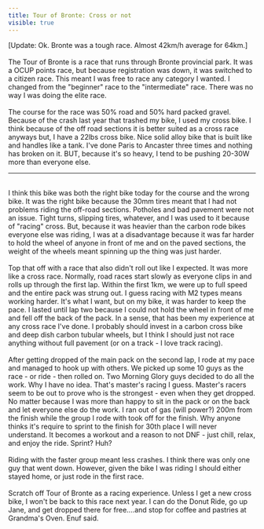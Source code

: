 ---title: Tour of Bronte: Cross or notvisible: true---<div>
  [Update: Ok. Bronte was a tough race. Almost 42km/h average for 64km.]<br /><br />The Tour of Bronte is a race that runs through Bronte provincial park. It was a OCUP points race, but because registration was down, it was switched to a citizen race. This meant I was free to race any category I wanted. I changed from the "beginner" race to the "intermediate" race. There was no way I was doing the elite race.<br /><br />The course for the race was 50% road and 50% hard packed gravel. Because of the crash last year that trashed my bike, I used my cross bike. I think because of the off road sections it is better suited as a cross race anyways but, I have a 22lbs cross bike. Nice solid alloy bike that is built like and handles like a tank. I've done Paris to Ancaster three times and nothing has broken on it. BUT, because it's so heavy, I tend to be pushing 20-30W more than everyone else.<br />
  
  <hr id="system-readmore" />
  
  <br /> I think this bike was both the right bike today for the course and the wrong bike.&nbsp;It was the right bike because the 30mm tires meant that I had not problems riding the off-road sections. Potholes and bad pavement were not an issue. Tight turns, slipping tires, whatever, and I was used to it because of "racing" cross. But, because it was heavier than the carbon rode bikes everyone else was riding, I was at a disadvantage because it was far harder to hold the wheel of anyone in front of me and on the paved sections, the weight of the wheels meant spinning up the thing was just harder.<br /><br />Top that off with a race that also didn't roll out like I expected. It was more like a cross race. Normally, road races start slowly as everyone clips in and rolls up through the first lap. Within the first 1km, we were up to full speed and the entire pack was strung out. I guess racing with M2 types means working harder. It's what I want, but on my bike, it was harder to keep the pace. I lasted until lap two because I could not hold the wheel in front of me and fell off the back of the pack. In a sense, that has been my experience at any cross race I've done. I probably should invest in a carbon cross bike and deep dish carbon tubular wheels, but I think I should just not race anything without full pavement (or on a track - I love track racing).<br /><br />After getting dropped of the main pack on the second lap, I rode at my pace and managed to hook up with others. We picked up some 10 guys as the race - or ride - then&nbsp;rolled on. Two Morning Glory guys decided to do all the work. Why I have no idea. That's master's racing I guess. Master's racers seem to be out to prove who is the strongest - even when they get dropped. No matter because I was more than happy to sit in the pack or on the back and let everyone else do the work. I ran out of gas (will power?) 200m from the finish while the group I rode with took off for the finish. Why anyone thinks it's require to sprint to the finish for 30th place I will never understand. It becomes a workout and a reason to not DNF - just chill, relax, and enjoy the ride. Sprint? Huh?<br /><br />Riding with the faster group meant less crashes. I think there was only one guy that went down. However, given the bike I was riding I should either stayed home, or just rode in the first race.<br /><br />Scratch off Tour of Bronte as a racing experience. Unless I get a new cross bike, I won't be back to this race next year. I can do the Donut Ride, go up Jane, and get dropped there for free....and stop for coffee and pastries at Grandma's Oven. Enuf said.<br />&nbsp;
</div>